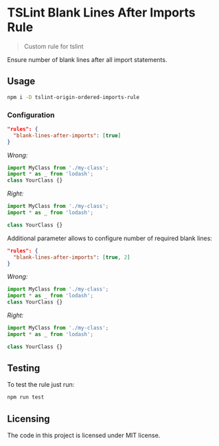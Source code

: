 # TSLint Blank Lines After Imports Rule

> Custom rule for tslint

Ensure number of blank lines after all import statements.

## Usage

```sh
npm i -D tslint-origin-ordered-imports-rule
```

### Configuration

```json
"rules": {
  "blank-lines-after-imports": [true]
}
```

_Wrong:_

```ts
import MyClass from './my-class';
import * as _ from 'lodash';
class YourClass {}
```

_Right:_

```ts
import MyClass from './my-class';
import * as _ from 'lodash';

class YourClass {}
```

Additional parameter allows to configure number of required blank lines:

```json
"rules": {
  "blank-lines-after-imports": [true, 2]
}
```

_Wrong:_

```ts
import MyClass from './my-class';
import * as _ from 'lodash';
class YourClass {}
```

_Right:_

```ts
import MyClass from './my-class';
import * as _ from 'lodash';

class YourClass {}
```

## Testing

To test the rule just run:

```sh
npm run test
```

## Licensing

The code in this project is licensed under MIT license.
